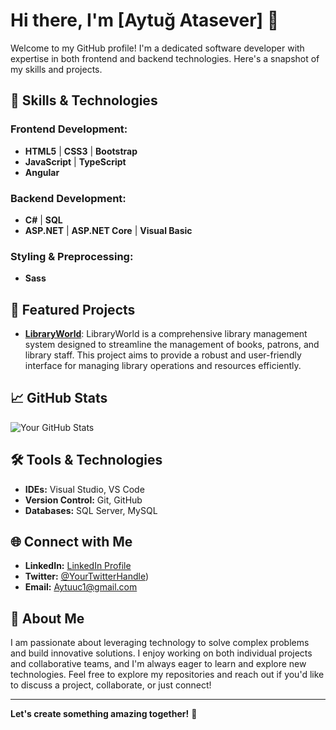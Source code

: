 # Hi there, I'm [Aytuğ Atasever] 👋

Welcome to my GitHub profile! I'm a dedicated software developer with expertise in both frontend and backend technologies. Here's a snapshot of my skills and projects.

## 🚀 Skills & Technologies

### **Frontend Development:**
- **HTML5** | **CSS3** | **Bootstrap**
- **JavaScript** | **TypeScript**
- **Angular**

### **Backend Development:**
- **C#** | **SQL**
- **ASP.NET** | **ASP.NET Core** | **Visual Basic**

### **Styling & Preprocessing:**
- **Sass**

## 🌟 Featured Projects

- **[LibraryWorld](#)**: LibraryWorld is a comprehensive library management system designed to streamline the management of books, patrons, and library staff. This project aims to provide a robust and user-friendly interface for managing library operations and resources efficiently.

## 📈 GitHub Stats

![Your GitHub Stats](https://github-readme-stats.vercel.app/api?username=your-github-username&show_icons=true&count_private=true&hide_title=false&bg_color=0D1117&text_color=F9A828&icon_color=58A6FF&title_color=7F3C6C)

## 🛠️ Tools & Technologies

- **IDEs:** Visual Studio, VS Code
- **Version Control:** Git, GitHub
- **Databases:** SQL Server, MySQL

## 🌐 Connect with Me

- **LinkedIn:** [LinkedIn Profile]([https://www.linkedin.com/in/your-profile](https://www.linkedin.com/in/aytu%C4%9F-atasever-7898b5220/))
- **Twitter:** [@YourTwitterHandle]([https://x.com/aytuataseveer))
- **Email:** [Aytuuc1@gmail.com](mailto:your-email@example.com)


## 💬 About Me

I am passionate about leveraging technology to solve complex problems and build innovative solutions. I enjoy working on both individual projects and collaborative teams, and I'm always eager to learn and explore new technologies.
Feel free to explore my repositories and reach out if you'd like to discuss a project, collaborate, or just connect!

---

**Let's create something amazing together!** 🌟

